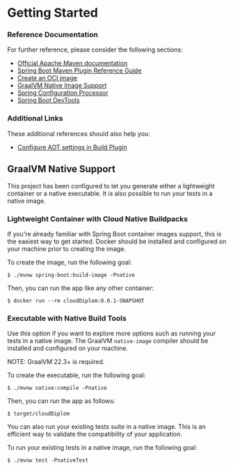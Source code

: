 # Getting Started

### Reference Documentation

For further reference, please consider the following sections:

* [Official Apache Maven documentation](https://maven.apache.org/guides/index.html)
* [Spring Boot Maven Plugin Reference Guide](https://docs.spring.io/spring-boot/docs/3.0.2/maven-plugin/reference/html/)
* [Create an OCI image](https://docs.spring.io/spring-boot/docs/3.0.2/maven-plugin/reference/html/#build-image)
* [GraalVM Native Image Support](https://docs.spring.io/spring-boot/docs/3.0.2/reference/html/native-image.html#native-image)
* [Spring Configuration Processor](https://docs.spring.io/spring-boot/docs/3.0.2/reference/htmlsingle/#appendix.configuration-metadata.annotation-processor)
* [Spring Boot DevTools](https://docs.spring.io/spring-boot/docs/3.0.2/reference/htmlsingle/#using.devtools)

### Additional Links

These additional references should also help you:

* [Configure AOT settings in Build Plugin](https://docs.spring.io/spring-boot/docs/3.0.2/maven-plugin/reference/htmlsingle/#aot)

## GraalVM Native Support

This project has been configured to let you generate either a lightweight container or a native executable.
It is also possible to run your tests in a native image.

### Lightweight Container with Cloud Native Buildpacks

If you're already familiar with Spring Boot container images support, this is the easiest way to get started.
Docker should be installed and configured on your machine prior to creating the image.

To create the image, run the following goal:

```
$ ./mvnw spring-boot:build-image -Pnative
```

Then, you can run the app like any other container:

```
$ docker run --rm cloudDiplom:0.0.1-SNAPSHOT
```

### Executable with Native Build Tools

Use this option if you want to explore more options such as running your tests in a native image.
The GraalVM `native-image` compiler should be installed and configured on your machine.

NOTE: GraalVM 22.3+ is required.

To create the executable, run the following goal:

```
$ ./mvnw native:compile -Pnative
```

Then, you can run the app as follows:

```
$ target/cloudDiplom
```

You can also run your existing tests suite in a native image.
This is an efficient way to validate the compatibility of your application.

To run your existing tests in a native image, run the following goal:

```
$ ./mvnw test -PnativeTest
```

